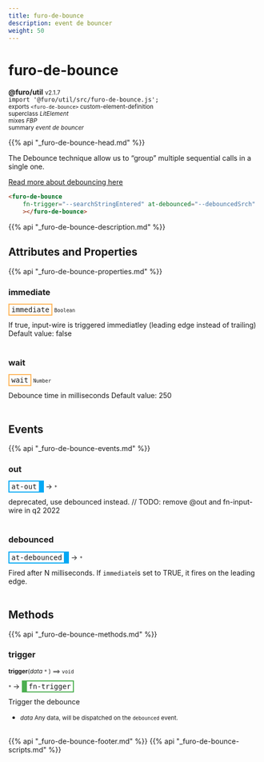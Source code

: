 ```yaml
---
title: furo-de-bounce
description: event de bouncer
weight: 50
---
```


# furo-de-bounce
**@furo/util** <small>v2.1.7</small>
<br>`import '@furo/util/src/furo-de-bounce.js';`<small>
<br>exports `<furo-de-bounce>` custom-element-definition
<br>superclass *LitElement*
<br> mixes *FBP*</small>
<br><small>summary *event de bouncer*</small>

{{% api "_furo-de-bounce-head.md" %}}

The Debounce technique allow us to “group” multiple sequential calls in a single one.

[Read more about debouncing here](https://css-tricks.com/debouncing-throttling-explained-examples/)



```html
<furo-de-bounce
    fn-trigger="--searchStringEntered" at-debounced="--debouncedSrch"
    ></furo-de-bounce>
```

{{% api "_furo-de-bounce-description.md" %}}


## Attributes and Properties
{{% api "_furo-de-bounce-properties.md" %}}




### **immediate**

<span  style="border-width:2px; border-style: solid;border-color:  rgb(255, 182, 91);font-family:monospace; padding:2px 4px;">immediate</span>
<small>`Boolean` </small>

If true, input-wire is triggered immediatley (leading edge instead of trailing)
Default value: false
<br><br>

### **wait**

<span  style="border-width:2px; border-style: solid;border-color:  rgb(255, 182, 91);font-family:monospace; padding:2px 4px;">wait</span>
<small>`Number` </small>

Debounce time in milliseconds
Default value: 250
<br><br>






## Events
{{% api "_furo-de-bounce-events.md" %}}

### **out**
<span  style="border-width:2px 10px 2px 2px; border-style: solid;border-color:  rgb(2, 168, 244);font-family:monospace; padding:2px 4px;">at-out</span>
→ <small>`*`</small>

deprecated, use debounced instead. // TODO: remove @out and fn-input-wire in q2 2022
<br><br>
### **debounced**
<span  style="border-width:2px 10px 2px 2px; border-style: solid;border-color:  rgb(2, 168, 244);font-family:monospace; padding:2px 4px;">at-debounced</span>
→ <small>`*`</small>

Fired after N milliseconds. If `immediate`is set to TRUE, it fires on the leading edge.
<br><br>

## Methods
{{% api "_furo-de-bounce-methods.md" %}}






### **trigger**
<small>**trigger**(*data* `*` ) ⟹ `void`</small>

<small>`*` </small> →
<span  style="border-width:2px 2px 2px 10px; border-style: solid;border-color:  rgb(76, 175, 80);font-family:monospace; padding:2px 4px;">fn-trigger</span>

Trigger the debounce

- <small>*data* Any data, will be dispatched on the `debounced` event.</small>
<br><br>








{{% api "_furo-de-bounce-footer.md" %}}
{{% api "_furo-de-bounce-scripts.md" %}}
